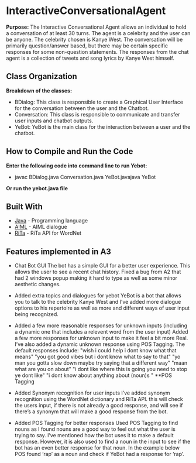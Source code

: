 # InteractiveConversationalAgent
**Purpose:**
The Interactive Conversational Agent allows an individual to hold a conversation of at least 30 turns. The agent is a celebrity and the user can be anyone. The celebrity chosen is Kanye West. The conversation will be primarily question/answer based, but there may be certain specific responses for some non-question statements. The responses from the chat agent is a collection of tweets and song lyrics by Kanye West himself.

## Class Organization

**Breakdown of the classes:**
* BDialog: This class is responsible to create a Graphical User Interface for the conversation between the user and the Chatbot. 
* Conversation: This class is responsible to communicate and transfer user inputs and chatbot outputs. 
* YeBot: YeBot is the main class for the interaction between a user and the chatbot. 

## How to Compile and Run the Code
**Enter the following code into command line to run Yebot:**
* javac BDialog.java Conversation.java YeBot.javajava YeBot

**Or run the yebot.java file**


## Built With

* [Java](https://www.java.com/) - Programming language 
* [AIML](https://www.tutorialspoint.com/aiml/) - AIML dialogue
* [RiTa](https://rednoise.org/rita/) - RiTa API for WordNet

## Features implemented in A3

* Chat Bot GUI
The bot has a simple GUI for a better user experience. This allows the 
user to see a recent chat history. Fixed a bug from A2 that had 2 windows popup making it hard to type as well as some minor aesthetic changes.

* Added extra topics and dialogues for yebot
YeBot is a bot that allows you to talk to the celebrity Kanye West and I’ve added more dialogue options to his repertoire as well as more and different ways of user input being recognized.

* Added a few more reasonable responses for unknown inputs (including a dynamic one that includes a relevent word from the user input)
Added a few more responses for unknown input to make it feel a bit more 
Real. I’ve also added a dynamic unknown response using POS Tagging. 
The  default responses include:
  "wish i could help   i dont know what that means"
  "you got good vibes   but i dont know what to say to that"
  "yo man you gotta slow down   maybe try saying that a different way"
  "maan what are you on about"
  "i dont like where this is going   you need to stop   ye dont like"
  "i dont know about anything about (noun)s " **POS Tagging
  
* Added Synonym recognition for user inputs
I’ve added synonym recognition using the WordNet dictionary and RiTa API. this will check the users input, if there is not already a good response, and will see if there’s a synonym that will make a good response from the bot.

* Added POS Tagging for better responses
Used POS Tagging to find nouns as I found nouns are a good way to feel 
out what the user is trying to say. I’ve mentioned how the bot uses it to 
make a default response. However, it is also used to find a noun in the 
input to see if the bot has an even better response for that noun. In the 
example below POS found ‘rap’ as a noun and check if YeBot had a 
response for ‘rap’.




